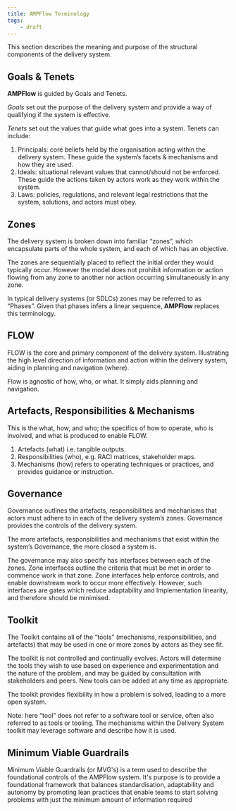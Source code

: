 ```yaml
---
title: AMPFlow Terminology
tags:
    - draft
---
```


This section describes the meaning and purpose of the structural components of the delivery system.

## Goals & Tenets

**AMPFlow** is guided by Goals and Tenets. 

*Goals* set out the purpose of the delivery system and provide a way of qualifying if the system is effective. 

*Tenets* set out the values that guide what goes into a system. Tenets can include:

1. Principals: core beliefs held by the organisation acting within the delivery system. These guide the system’s facets & mechanisms and how they are used.
1. Ideals: situational relevant values that cannot/should not be enforced. These guide the actions taken by actors work as they work within the system.
3. Laws: policies, regulations, and relevant legal restrictions that the system, solutions, and actors must obey.
   
## Zones

The delivery system is broken down into familiar “zones”, which encapsulate parts of the whole system, and each of which has an objective. 

The zones are sequentially placed to reflect the initial order they would typically occur. However the model does not prohibit information or action flowing from any zone to another nor action occurring simultaneously in any zone.

In typical delivery systems (or SDLCs) zones may be referred to as “Phases”. Given that phases infers a linear sequence, **AMPFlow** replaces this terminology.

## FLOW

FLOW is the core and primary component of the delivery system. Illustrating the high level direction of information and action within the delivery system, aiding in planning and navigation (where).

Flow is agnostic of how, who, or what. It simply aids planning and navigation.

## Artefacts, Responsibilities & Mechanisms

This is the what, how, and who; the specifics of how to operate, who is involved, and what is produced to enable FLOW.

1.	Artefacts (what) i.e. tangible outputs.
2.	Responsibilities (who), e.g. RACI matrices, stakeholder maps.
3.	Mechanisms (how) refers to operating techniques or practices, and provides guidance or instruction.

## Governance

Governance outlines the artefacts, responsibilities and mechanisms that actors must adhere to in each of the delivery system’s zones. Governance provides the controls of the delivery system. 

The more artefacts, responsibilities and mechanisms that exist within the system’s Governance, the more closed a system is.

The governance may also specify has interfaces between each of the zones. Zone interfaces outline the criteria that must be met in order to commence work in that zone. Zone interfaces help enforce controls, and enable downstream work to occur more effectively. However, such interfaces are gates which reduce adaptability and Implementation linearity, and therefore should be minimised.

## Toolkit

The Toolkit contains all of the “tools” (mechanisms, responsibilities, and artefacts) that may be used in one or more zones by actors as they see fit. 

The toolkit is not controlled and continually evolves. Actors will determine the tools they wish to use based on experience and experimentation and the nature of the problem, and may be guided by consultation with stakeholders and peers. New tools can be added at any time as appropriate.

The toolkit provides flexibility in how a problem is solved, leading to a more open system.

Note: here “tool” does not refer to a software tool or service, often also referred to as tools or tooling. The mechanisms within the Delivery System toolkit may leverage software and describe how it is used.

## Minimum Viable Guardrails

Minimum Viable Guardrails (or MVG's) is a term used to describe the foundational controls of the AMPFlow system. It's purpose is to provide a foundational framework that balances standardisation, adaptability and autonomy by promoting lean practices that enable teams to start solving problems with just the minimum amount of information required